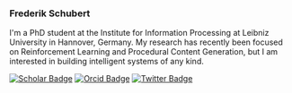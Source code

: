 ### Frederik Schubert

I'm a PhD student at the Institute for Information Processing at Leibniz University in Hannover, Germany. My research has recently been focused on Reinforcement Learning and Procedural Content Generation, but I am interested in building intelligent systems of any kind.

[![Scholar Badge](https://img.shields.io/badge/-Scholar-4285F4?style=for-the-badge&labelColor=4285F4&logo=google-scholar&logoColor=white&link=https://scholar.google.com/citations?user=lWi5nEwAAAAJ&hl=en)](https://scholar.google.com/citations?user=lWi5nEwAAAAJ&hl=en)
[![Orcid Badge](https://img.shields.io/badge/-orcID-A6CE39?style=for-the-badge&labelColor=A6CE39&logo=orcid&logoColor=white&link=https://orcid.org/0000-0001-8312-3943)](https://orcid.org/0000-0001-8312-3943)
[![Twitter Badge](https://img.shields.io/badge/-Twitter-1DA1F2?style=for-the-badge&labelColor=1DA1F2&logo=twitter&logoColor=white&link=https://twitter.com/fschubert)](https://twitter.com/fschubert)
